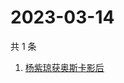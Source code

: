 # 2023-03-14

共 1 条

<!-- BEGIN ZHIHUSEARCH -->
<!-- 最后更新时间 Tue Mar 14 2023 00:09:46 GMT+0800 (China Standard Time) -->
1. [杨紫琼获奥斯卡影后](https://www.zhihu.com/search?q=杨紫琼获奥斯卡影后)
<!-- END ZHIHUSEARCH -->
